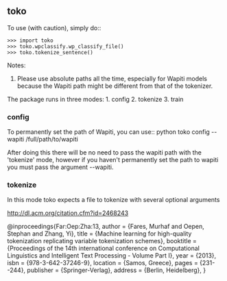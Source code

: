 toko
--------

To use (with caution), simply do::

    >>> import toko
    >>> toko.wpclassify.wp_classify_file()
    >>> toko.tokenize_sentence()


Notes:
1) Please use absolute paths all the time, especially for Wapiti
models because the Wapiti path might be different from that of the
tokenizer.


The package runs in three modes: 
    1.  config 
    2.  tokenize 
    3.  train

### config
To permanently set the path of Wapiti, you can use::
    python toko config --wapiti /full/path/to/wapiti


After doing this there will be no need to pass the wapiti path with
the 'tokenize' mode, however if you haven't permanently set the path
to wapiti you must pass the argument --wapiti.


### tokenize

In this mode toko expects a file to tokenize with several optional
arguments


http://dl.acm.org/citation.cfm?id=2468243

@inproceedings{Far:Oep:Zha:13,
 author = {Fares, Murhaf and Oepen, Stephan and Zhang, Yi},
 title = {Machine learning for high-quality tokenization replicating variable tokenization schemes},
 booktitle = {Proceedings of the 14th international conference on Computational Linguistics and Intelligent Text Processing - Volume Part I},
 year = {2013},
 isbn = {978-3-642-37246-9},
 location = {Samos, Greece},
 pages = {231--244}, 
 publisher = {Springer-Verlag},
 address = {Berlin, Heidelberg},
} 

